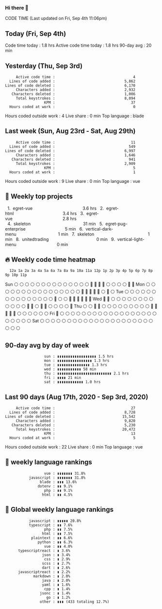 ### Hi there 👋

<!--
**naime-hossain/naime-hossain** is a ✨ _special_ ✨ repository because its `README.md` (this file) appears on your GitHub profile.

Here are some ideas to get you started:

- 🔭 I’m currently working on ...
- 🌱 I’m currently learning ...
- 👯 I’m looking to collaborate on ...
- 🤔 I’m looking for help with ...
- 💬 Ask me about ...
- 📫 How to reach me: ...
- 😄 Pronouns: ...
- ⚡ Fun fact: ...
-->

CODE TIME          (Last updated on Fri, Sep 4th 11:06pm)

Today (Fri, Sep 4th)
----------------------------------------------------------------
Code time today             :                            1.8 hrs
Active code time today      :                            1.8 hrs
90-day avg                  :                             20 min

Yesterday (Thu, Sep 3rd)
-----------------------------------------------------------------
         Active code time :                                    4
      Lines of code added :                                5,862
    Lines of code deleted :                                6,170
         Characters added :                                2,932
       Characters deleted :                                1,006
         Total keystrokes :                                8,094
                      KPM :                                   37
      Hours coded at work :                                    0
 Hours coded outside work :                                    4
               Live share :                                0 min
             Top language :                                blade

Last week (Sun, Aug 23rd - Sat, Aug 29th)
-----------------------------------------------------------------
         Active code time :                                   11
      Lines of code added :                                  549
    Lines of code deleted :                                6,997
         Characters added :                                1,646
       Characters deleted :                                  941
         Total keystrokes :                                2,909
                      KPM :                                    5
      Hours coded at work :                                    1
 Hours coded outside work :                                    9
               Live share :                                0 min
             Top language :                                  vue

  📂 Weekly top projects
  --------------------------------------------------------------
  1.  egret-vue                                          3.6 hrs
  2.  egret-html                                         3.4 hrs
  3.  egret-vue                                          2.8 hrs
  4.  skeleton                                            31 min
  5.  egret-pug-enterprise                                 5 min
  6.  vertical-dark-menu                                   1 min
  7.  skeleton                                             1 min
  8.  unitedtrading                                        0 min
  9.  vertical-light-menu                                  0 min

  🔥 Weekly code time heatmap
  --------------------------------------------------------------
      12a 1a 2a 3a 4a 5a 6a 7a 8a 9a 10a 11a 12p 1p 2p 3p 4p 5p 6p 7p 8p 9p 10p 11p 
  Sun ⚪ ⚪ ⚪ ⚪ ⚪ ⚪ ⚪ ⚪ ⚪ ⚪ ⚪ ⚪ ⚪ ⚪ 🔵 🔵 🔵 🔵 ⚪ ⚪ ⚪ ⚪ 🔵 🔵 
  Mon ⚪ ⚪ ⚪ ⚪ ⚪ ⚪ ⚪ ⚪ ⚪ ⚪ ⚪ ⚪ ⚪ ⚪ ⚪ ⚪ 🔵 🔵 🔵 🔵 🔵 ⚪ 🔵 ⚪ 
  Tue ⚪ ⚪ ⚪ ⚪ ⚪ ⚪ ⚪ ⚪ ⚪ ⚪ ⚪ ⚪ ⚪ ⚪ ⚪ 🔵 ⚪ ⚪ 🔵 🔵 🔵 🔵 🔵 🔵 
  Wed 🔵 🔵 ⚪ ⚪ ⚪ ⚪ ⚪ ⚪ ⚪ ⚪ ⚪ ⚪ ⚪ ⚪ 🔵 🔵 ⚪ 🔵 🔵 ⚪ ⚪ ⚪ ⚪ 🔵 
  Thu ⚪ ⚪ 🔵 🔵 ⚪ ⚪ ⚪ ⚪ ⚪ ⚪ ⚪ ⚪ ⚪ 🔵 🔵 🔵 🔵 🔵 ⚪ ⚪ ⚪ ⚪ ⚪ ⚪ 
  Fri 🔵 ⚪ ⚪ ⚪ ⚪ ⚪ ⚪ ⚪ ⚪ ⚪ ⚪ ⚪ ⚪ ⚪ ⚪ ⚪ ⚪ ⚪ ⚪ ⚪ ⚪ ⚪ ⚪ ⚪ 
  Sat ⚪ ⚪ ⚪ ⚪ ⚪ ⚪ ⚪ ⚪ ⚪ ⚪ ⚪ ⚪ ⚪ ⚪ ⚪ ⚪ ⚪ ⚪ ⚪ ⚪ ⚪ ⚪ ⚪ ⚪ 

90-day avg by day of week
-----------------------------------------------------------------
                      sun : ▮▮▮▮▮▮▮▮▮▮▮▮▮▮▮▮▮▮ 1.5 hrs
                      mon : ▮▮▮▮▮▮▮▮▮▮▮▮▮▮▮▮ 1.3 hrs
                      tue : ▮▮▮▮▮▮▮▮▮▮▮▮▮▮▮ 1.3 hrs
                      wed : ▮▮▮▮▮▮▮▮▮▮▮ 58 min
                      thu : ▮▮▮▮▮▮▮▮▮▮▮▮▮▮▮▮▮▮▮▮▮▮▮▮▮ 2.1 hrs
                      fri : ▮▮▮▮ 21 min
                      sat : ▮▮▮▮▮▮▮▮▮▮▮▮ 1.0 hrs

Last 90 days (Aug 17th, 2020 - Sep 3rd, 2020)
-----------------------------------------------------------------
         Active code time :                                   27
      Lines of code added :                                8,728
    Lines of code deleted :                               15,542
         Characters added :                                9,820
       Characters deleted :                                5,230
         Total keystrokes :                               20,472
                      KPM :                                   13
      Hours coded at work :                                    5
 Hours coded outside work :                                   22
               Live share :                                0 min
             Top language :                                  vue

🐲  weekly language rankings
-----------------------------------------------------------------
                      vue : ▮▮▮▮▮▮▮ 31.8%
               javascript : ▮▮▮▮▮▮▮ 31.8%
                    blade : ▮▮▮ 13.6%
                   dotenv : ▮▮ 9.1%
                      php : ▮▮ 9.1%
                     html : ▮▮ 4.5%

🐲 Global weekly language rankings
-----------------------------------------------------------------
               javascript : ▮▮▮▮▮ 20.8%
               typescript : ▮▮ 7.6%
                      php : ▮▮ 7.5%
                     html : ▮▮ 7.5%
                plaintext : ▮▮ 6.6%
                   python : ▮▮ 6.3%
                      vue : ▮▮ 4.0%
          typescriptreact : ▮ 3.6%
                     json : ▮ 3.4%
                      css : ▮ 2.9%
                     scss : ▮ 2.7%
                     dart : ▮ 2.6%
          javascriptreact : ▮ 2.2%
                 markdown : ▮ 2.0%
                     java : ▮ 2.0%
                     yaml : ▮ 1.6%
                      cpp : ▮ 1.4%
                    jsonc : ▮ 1.4%
                       go : ▮ 1.2%
                    other : ▮▮▮ (433 totaling 12.7%)
